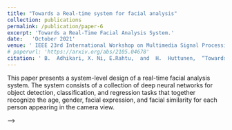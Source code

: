 ```yaml
---
title: "Towards a Real-time system for facial analysis"
collection: publications
permalink: /publication/paper-6
excerpt: 'Towards a Real-Time Facial Analysis System.'
date:   'October 2021'
venue: ' IEEE 23rd International Workshop on Multimedia Signal Processing (MMSP), Oct 2021'
# paperurl: 'https://arxiv.org/abs/2105.04678'
citation: ' B.  Adhikari, X. Ni, E.Rahtu,  and  H.  Huttunen,  “Towards a Real-Time Facial Analysis System.,” in IEEE 23rd International Workshop on Multimedia Signal Processing (MMSP), Oct 2021'
---
```

This paper presents a system-level design of a real-time facial analysis system. The system consists of a collection of deep neural networks for object detection, classification, and regression tasks that together recognize the age, gender, facial expression, and facial similarity for each person appearing in the camera view.

<!-- This paper presents a system-level design of a human facial analysis system with a multi-threaded architecture to reach real-time operation on resource-limited devices. With a collection of deep neural networks for object detection, classiﬁcation, and regression, the system recognizes age, gender, facial expression, and facial similarity for each person that appears in the camera view. -->

<!-- The paper investigates practical implementation issues of multiple algorithms for facial processing tasks integrated within a single system. The authors discuss age, gender, and smile recognition, as well as face similarity against a celebrities dataset. In particular, the authors claim that multi-task learning significantly reduces computational complexity of their solution. -->
<!--  -->
<!-- <!-- The paper employs known techniques, however it is interesting to have a number of tasks and approaches under the same roof, with a focus on task accuracy and real-time performance. --> -->

<!-- [Download demo version of paper here](https://arxiv.org/abs/2105.04678) -->

<!-- More information coming soon ... -->


<!-- Cite this article as:

```
@INPROCEEDINGS{article6,
author={B. {Adhikari} and X. {Ni} and E. {Rahtu} and H. {Huttunen}},
booktitle={IEEE 23rd International Workshop on Multimedia Signal Processing (MMSP)}, 
title={Towards a Real-time system for facial analysis},
year={2021},
%   volume={},
%   number={},
%   pages={1-6},
%   doi={10.1109/MMSP},
keywords={thisdissertation}
}
``` -->

